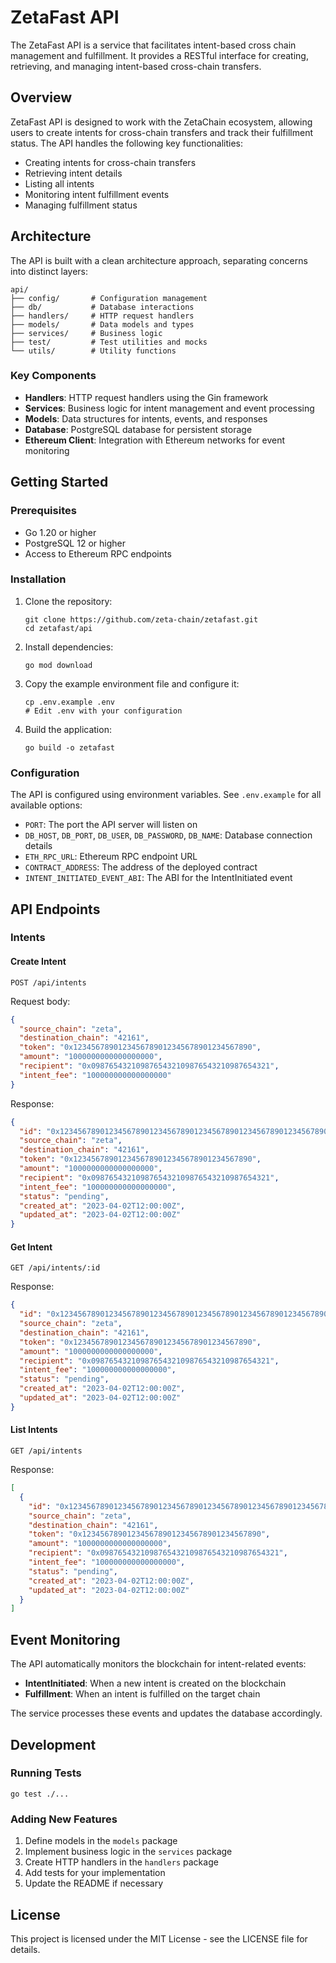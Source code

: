 # ZetaFast API

The ZetaFast API is a service that facilitates intent-based cross chain management and fulfillment. It provides a RESTful interface for creating, retrieving, and managing intent-based cross-chain transfers.

## Overview

ZetaFast API is designed to work with the ZetaChain ecosystem, allowing users to create intents for cross-chain transfers and track their fulfillment status. The API handles the following key functionalities:

- Creating intents for cross-chain transfers
- Retrieving intent details
- Listing all intents
- Monitoring intent fulfillment events
- Managing fulfillment status

## Architecture

The API is built with a clean architecture approach, separating concerns into distinct layers:

```
api/
├── config/       # Configuration management
├── db/           # Database interactions
├── handlers/     # HTTP request handlers
├── models/       # Data models and types
├── services/     # Business logic
├── test/         # Test utilities and mocks
└── utils/        # Utility functions
```

### Key Components

- **Handlers**: HTTP request handlers using the Gin framework
- **Services**: Business logic for intent management and event processing
- **Models**: Data structures for intents, events, and responses
- **Database**: PostgreSQL database for persistent storage
- **Ethereum Client**: Integration with Ethereum networks for event monitoring

## Getting Started

### Prerequisites

- Go 1.20 or higher
- PostgreSQL 12 or higher
- Access to Ethereum RPC endpoints

### Installation

1. Clone the repository:
   ```
   git clone https://github.com/zeta-chain/zetafast.git
   cd zetafast/api
   ```

2. Install dependencies:
   ```
   go mod download
   ```

3. Copy the example environment file and configure it:
   ```
   cp .env.example .env
   # Edit .env with your configuration
   ```

4. Build the application:
   ```
   go build -o zetafast
   ```

### Configuration

The API is configured using environment variables. See `.env.example` for all available options:

- `PORT`: The port the API server will listen on
- `DB_HOST`, `DB_PORT`, `DB_USER`, `DB_PASSWORD`, `DB_NAME`: Database connection details
- `ETH_RPC_URL`: Ethereum RPC endpoint URL
- `CONTRACT_ADDRESS`: The address of the deployed contract
- `INTENT_INITIATED_EVENT_ABI`: The ABI for the IntentInitiated event

## API Endpoints

### Intents

#### Create Intent

```
POST /api/intents
```

Request body:
```json
{
  "source_chain": "zeta",
  "destination_chain": "42161",
  "token": "0x1234567890123456789012345678901234567890",
  "amount": "1000000000000000000",
  "recipient": "0x0987654321098765432109876543210987654321",
  "intent_fee": "100000000000000000"
}
```

Response:
```json
{
  "id": "0x1234567890123456789012345678901234567890123456789012345678901234",
  "source_chain": "zeta",
  "destination_chain": "42161",
  "token": "0x1234567890123456789012345678901234567890",
  "amount": "1000000000000000000",
  "recipient": "0x0987654321098765432109876543210987654321",
  "intent_fee": "100000000000000000",
  "status": "pending",
  "created_at": "2023-04-02T12:00:00Z",
  "updated_at": "2023-04-02T12:00:00Z"
}
```

#### Get Intent

```
GET /api/intents/:id
```

Response:
```json
{
  "id": "0x1234567890123456789012345678901234567890123456789012345678901234",
  "source_chain": "zeta",
  "destination_chain": "42161",
  "token": "0x1234567890123456789012345678901234567890",
  "amount": "1000000000000000000",
  "recipient": "0x0987654321098765432109876543210987654321",
  "intent_fee": "100000000000000000",
  "status": "pending",
  "created_at": "2023-04-02T12:00:00Z",
  "updated_at": "2023-04-02T12:00:00Z"
}
```

#### List Intents

```
GET /api/intents
```

Response:
```json
[
  {
    "id": "0x1234567890123456789012345678901234567890123456789012345678901234",
    "source_chain": "zeta",
    "destination_chain": "42161",
    "token": "0x1234567890123456789012345678901234567890",
    "amount": "1000000000000000000",
    "recipient": "0x0987654321098765432109876543210987654321",
    "intent_fee": "100000000000000000",
    "status": "pending",
    "created_at": "2023-04-02T12:00:00Z",
    "updated_at": "2023-04-02T12:00:00Z"
  }
]
```

## Event Monitoring

The API automatically monitors the blockchain for intent-related events:

- **IntentInitiated**: When a new intent is created on the blockchain
- **Fulfillment**: When an intent is fulfilled on the target chain

The service processes these events and updates the database accordingly.

## Development

### Running Tests

```
go test ./...
```

### Adding New Features

1. Define models in the `models` package
2. Implement business logic in the `services` package
3. Create HTTP handlers in the `handlers` package
4. Add tests for your implementation
5. Update the README if necessary

## License

This project is licensed under the MIT License - see the LICENSE file for details. 
